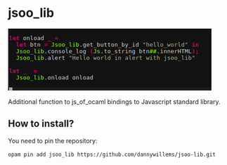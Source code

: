 # jsoo_lib

![screenshot.png](res/screenshot.png)

Additional function to js_of_ocaml bindings to Javascript standard library.

## How to install?

You need to pin the repository:
```
opam pin add jsoo_lib https://github.com/dannywillems/jsoo-lib.git
```
